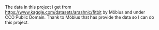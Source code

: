 The data in this project i get from https://www.kaggle.com/datasets/arashnic/fitbit by Möbius and under CCO:Public Domain.
Thank to Möbius that has provide the data so I can do this project.
